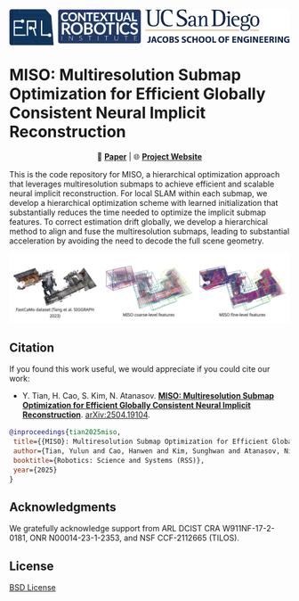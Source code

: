 
<div align="center">
  <a href="http://erl.ucsd.edu/">
    <img align="left" src="docs/media/erl.png" width="80" alt="erl">
  </a>
  <a href="https://contextualrobotics.ucsd.edu/">
    <img align="center" src="docs/media/cri.png" width="150" alt="cri">
  </a>
  <a href="https://ucsd.edu/">
    <img align="right" src="docs/media/ucsd.png" width="260" alt="ucsd">
  </a>
</div>


# MISO: Multiresolution Submap Optimization for Efficient Globally Consistent Neural Implicit Reconstruction

<p align="center">
  📄 <a href="https://arxiv.org/abs/2504.19104"><strong>Paper</strong></a> |
  🌐 <a href="https://existentialrobotics.org/miso_rss25/"><strong>Project Website</strong></a>
</p>

This is the code repository for MISO, a hierarchical optimization approach that leverages multiresolution submaps to achieve efficient and scalable neural implicit reconstruction. For local SLAM within each submap, we develop a hierarchical optimization scheme with learned initialization that substantially reduces the time needed to optimize the implicit submap features. To correct estimation drift globally, we develop a hierarchical method to align and fuse the multiresolution submaps, leading to substantial acceleration by avoiding the need to decode the full scene geometry. 

<p align="center">
    <a href="https://youtu.be/EADUWRSkOKs?si=d8Rs7uKJreQm6Str">
    <img src="docs/media/miso.png" alt="ROAM">
    </a>
</p>


## Citation

If you found this work useful, we would appreciate if you could cite our work:

- Y. Tian, H. Cao, S. Kim,  N. Atanasov. [**MISO: Multiresolution Submap Optimization for Efficient Globally Consistent Neural Implicit Reconstruction**](https://arxiv.org/pdf/2504.19104). [arXiv:2504.19104](https://arxiv.org/pdf/2504.19104).
 
 ```bibtex
@inproceedings{tian2025miso,
  title={{MISO}: Multiresolution Submap Optimization for Efficient Globally Consistent Neural Implicit Reconstruction},
  author={Tian, Yulun and Cao, Hanwen and Kim, Sunghwan and Atanasov, Nikolay},
  booktitle={Robotics: Science and Systems (RSS)},
  year={2025}
}
```

## Acknowledgments

We gratefully acknowledge support from ARL DCIST CRA W911NF-17-2-0181, ONR N00014-23-1-2353, and NSF CCF-2112665 (TILOS).

## License

[BSD License](LICENSE.BSD)
